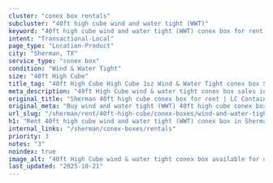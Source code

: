 ```yaml
---
cluster: "conex box rentals"
subcluster: "40ft high cube wind and water tight (WWT)"
keyword: "40ft high cube wind and water tight (WWT) conex box for rent Sherman, TX"
intent: "Transactional-Local"
page_type: "Location-Product"
city: "Sherman, TX"
service_type: "conex box"
condition: "Wind & Water Tight"
size: "40ft High Cube"
title_tag: "40ft High Cube High Cube 1sz Wind & Water Tight conex box Sales in Sherman | LC Container"
meta_description: "40ft High Cube wind & water tight conex box sales in Sherman. High cube containers with extra height. Fast delivery, competitive pricing. Serving conex boxes area. Quote ID: 5OH. Call (214) 524-4168 for your free quote today."
original_title: "Sherman 40ft high cube conex box for rent | LC Container"
original_meta: "Buy wind and water tight (WWT) 40ft high cube conex box rent with local delivery in Sherman, TX. LC Container — local Since 2003. Request a fast quote today."
url_slug: "/sherman/rent/40ft-high-cube/conex-boxes/wind-and-water-tight-wwt"
h1: "Rent 40ft high cube wind and water tight (WWT) conex box in Sherman"
internal_links: "/sherman/conex-boxes/rentals"
priority: 3
notes: "3"
noindex: true
image_alt: "40ft High Cube wind & water tight conex box available for delivery in Sherman"
last_updated: "2025-10-21"
---
```


<!-- TODO: Add unique city/inventory copy, images, and internal links here. -->
